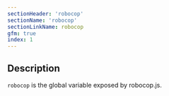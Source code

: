 ```yaml
---
sectionHeader: 'robocop'
sectionName: 'robocop'
sectionLinkName: robocop
gfm: true
index: 1
---
```

## Description
`robocop` is the global variable exposed by robocop.js.
